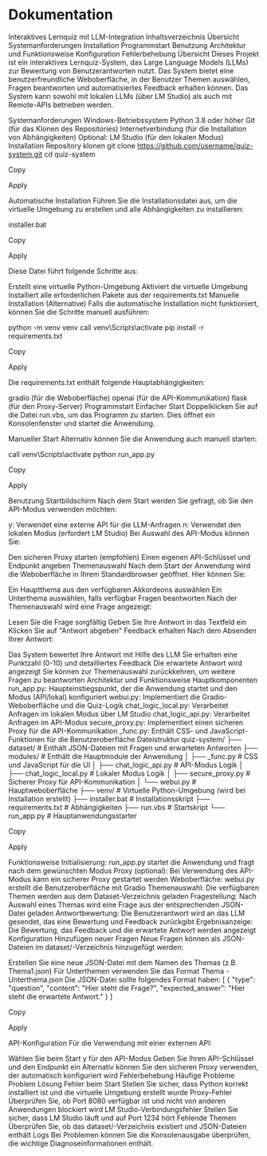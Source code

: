 # Dokumentation
Interaktives Lernquiz mit LLM-Integration
Inhaltsverzeichnis
Übersicht
Systemanforderungen
Installation
Programmstart
Benutzung
Architektur und Funktionsweise
Konfiguration
Fehlerbehebung
Übersicht
Dieses Projekt ist ein interaktives Lernquiz-System, das Large Language Models (LLMs) zur Bewertung von Benutzerantworten nutzt. Das System bietet eine benutzerfreundliche Weboberfläche, in der Benutzer Themen auswählen, Fragen beantworten und automatisiertes Feedback erhalten können. Das System kann sowohl mit lokalen LLMs (über LM Studio) als auch mit Remote-APIs betrieben werden.

Systemanforderungen
Windows-Betriebssystem
Python 3.8 oder höher
Git (für das Klonen des Repositories)
Internetverbindung (für die Installation von Abhängigkeiten)
Optional: LM Studio (für den lokalen Modus)
Installation
Repository klonen
git clone https://github.com/username/quiz-system.git
cd quiz-system

Copy

Apply


Automatische Installation
Führen Sie die Installationsdatei aus, um die virtuelle Umgebung zu erstellen und alle Abhängigkeiten zu installieren:

installer.bat

Copy

Apply


Diese Datei führt folgende Schritte aus:

Erstellt eine virtuelle Python-Umgebung
Aktiviert die virtuelle Umgebung
Installiert alle erforderlichen Pakete aus der requirements.txt
Manuelle Installation (Alternative)
Falls die automatische Installation nicht funktioniert, können Sie die Schritte manuell ausführen:

python -m venv venv
call venv\Scripts\activate
pip install -r requirements.txt

Copy

Apply


Die requirements.txt enthält folgende Hauptabhängigkeiten:

gradio (für die Weboberfläche)
openai (für die API-Kommunikation)
flask (für den Proxy-Server)
Programmstart
Einfacher Start
Doppelklicken Sie auf die Datei run.vbs, um das Programm zu starten. Dies öffnet ein Konsolenfenster und startet die Anwendung.

Manueller Start
Alternativ können Sie die Anwendung auch manuell starten:

call venv\Scripts\activate
python run_app.py

Copy

Apply


Benutzung
Startbildschirm
Nach dem Start werden Sie gefragt, ob Sie den API-Modus verwenden möchten:

y: Verwendet eine externe API für die LLM-Anfragen
n: Verwendet den lokalen Modus (erfordert LM Studio)
Bei Auswahl des API-Modus können Sie:

Den sicheren Proxy starten (empfohlen)
Einen eigenen API-Schlüssel und Endpunkt angeben
Themenauswahl
Nach dem Start der Anwendung wird die Weboberfläche in Ihrem Standardbrowser geöffnet. Hier können Sie:

Ein Hauptthema aus den verfügbaren Akkordeons auswählen
Ein Unterthema auswählen, falls verfügbar
Fragen beantworten
Nach der Themenauswahl wird eine Frage angezeigt:

Lesen Sie die Frage sorgfältig
Geben Sie Ihre Antwort in das Textfeld ein
Klicken Sie auf "Antwort abgeben"
Feedback erhalten
Nach dem Absenden Ihrer Antwort:

Das System bewertet Ihre Antwort mit Hilfe des LLM
Sie erhalten eine Punktzahl (0-10) und detailliertes Feedback
Die erwartete Antwort wird angezeigt
Sie können zur Themenauswahl zurückkehren, um weitere Fragen zu beantworten
Architektur und Funktionsweise
Hauptkomponenten
run_app.py: Haupteinstiegspunkt, der die Anwendung startet und den Modus (API/lokal) konfiguriert
webui.py: Implementiert die Gradio-Weboberfläche und die Quiz-Logik
chat_logic_local.py: Verarbeitet Anfragen im lokalen Modus über LM Studio
chat_logic_api.py: Verarbeitet Anfragen im API-Modus
secure_proxy.py: Implementiert einen sicheren Proxy für die API-Kommunikation
_func.py: Enthält CSS- und JavaScript-Funktionen für die Benutzeroberfläche
Dateistruktur
quiz-system/
├── dataset/                # Enthält JSON-Dateien mit Fragen und erwarteten Antworten
├── modules/                # Enthält die Hauptmodule der Anwendung
│   ├── _func.py            # CSS und JavaScript für die UI
│   ├── chat_logic_api.py   # API-Modus Logik
│   ├── chat_logic_local.py # Lokaler Modus Logik
│   ├── secure_proxy.py     # Sicherer Proxy für API-Kommunikation
│   └── webui.py            # Hauptweboberfläche
├── venv/                   # Virtuelle Python-Umgebung (wird bei Installation erstellt)
├── installer.bat           # Installationsskript
├── requirements.txt        # Abhängigkeiten
├── run.vbs                 # Startskript
└── run_app.py              # Hauptanwendungsstarter

Copy

Apply


Funktionsweise
Initialisierung: run_app.py startet die Anwendung und fragt nach dem gewünschten Modus
Proxy (optional): Bei Verwendung des API-Modus kann ein sicherer Proxy gestartet werden
Weboberfläche: webui.py erstellt die Benutzeroberfläche mit Gradio
Themenauswahl: Die verfügbaren Themen werden aus dem Dataset-Verzeichnis geladen
Fragestellung: Nach Auswahl eines Themas wird eine Frage aus der entsprechenden JSON-Datei geladen
Antwortbewertung: Die Benutzerantwort wird an das LLM gesendet, das eine Bewertung und Feedback zurückgibt
Ergebnisanzeige: Die Bewertung, das Feedback und die erwartete Antwort werden angezeigt
Konfiguration
Hinzufügen neuer Fragen
Neue Fragen können als JSON-Dateien im dataset/-Verzeichnis hinzugefügt werden:

Erstellen Sie eine neue JSON-Datei mit dem Namen des Themas (z.B. Thema1.json)
Für Unterthemen verwenden Sie das Format Thema - Unterthema.json
Die JSON-Datei sollte folgendes Format haben:
[
  {
    "type": "question",
    "content": "Hier steht die Frage?",
    "expected_answer": "Hier steht die erwartete Antwort."
  }
]

Copy

Apply


API-Konfiguration
Für die Verwendung mit einer externen API:

Wählen Sie beim Start y für den API-Modus
Geben Sie Ihren API-Schlüssel und den Endpunkt ein
Alternativ können Sie den sicheren Proxy verwenden, der automatisch konfiguriert wird
Fehlerbehebung
Häufige Probleme
Problem	Lösung
Fehler beim Start	Stellen Sie sicher, dass Python korrekt installiert ist und die virtuelle Umgebung erstellt wurde
Proxy-Fehler	Überprüfen Sie, ob Port 8080 verfügbar ist und nicht von anderen Anwendungen blockiert wird
LM Studio-Verbindungsfehler	Stellen Sie sicher, dass LM Studio läuft und auf Port 1234 hört
Fehlende Themen	Überprüfen Sie, ob das dataset/-Verzeichnis existiert und JSON-Dateien enthält
Logs
Bei Problemen können Sie die Konsolenausgabe überprüfen, die wichtige Diagnoseinformationen enthält.
